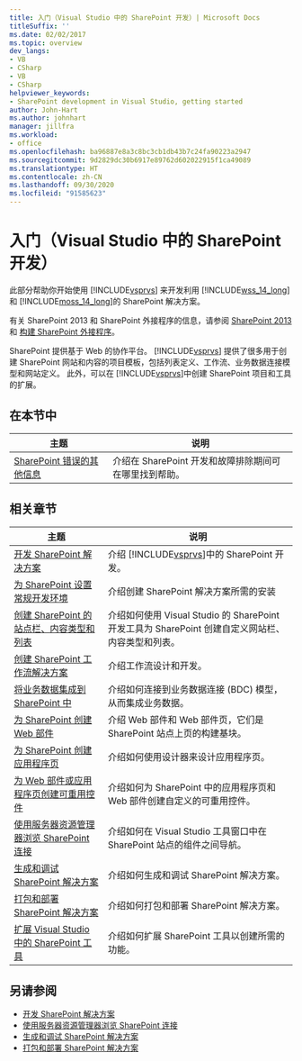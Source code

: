 ```yaml
---
title: 入门（Visual Studio 中的 SharePoint 开发）| Microsoft Docs
titleSuffix: ''
ms.date: 02/02/2017
ms.topic: overview
dev_langs:
- VB
- CSharp
- VB
- CSharp
helpviewer_keywords:
- SharePoint development in Visual Studio, getting started
author: John-Hart
ms.author: johnhart
manager: jillfra
ms.workload:
- office
ms.openlocfilehash: ba96887e8a3c8bc3cb1db43b7c24fa90223a2947
ms.sourcegitcommit: 9d2829dc30b6917e89762d602022915f1ca49089
ms.translationtype: HT
ms.contentlocale: zh-CN
ms.lasthandoff: 09/30/2020
ms.locfileid: "91585623"
---
```

# <a name="get-started-sharepoint-development-in-visual-studio"></a>入门（Visual Studio 中的 SharePoint 开发）
  此部分帮助你开始使用 [!INCLUDE[vsprvs](../sharepoint/includes/vsprvs-md.md)] 来开发利用 [!INCLUDE[wss_14_long](../sharepoint/includes/wss-14-long-md.md)] 和 [!INCLUDE[moss_14_long](../sharepoint/includes/moss-14-long-md.md)]的 SharePoint 解决方案。

 有关 SharePoint 2013 和 SharePoint 外接程序的信息，请参阅 [SharePoint 2013](https://www.microsoft.com/microsoft-365/previous-versions/microsoft-sharepoint-2013) 和 [构建 SharePoint 外接程序](/sharepoint/dev/sp-add-ins/sharepoint-add-ins)。

 SharePoint 提供基于 Web 的协作平台。 [!INCLUDE[vsprvs](../sharepoint/includes/vsprvs-md.md)] 提供了很多用于创建 SharePoint 网站和内容的项目模板，包括列表定义、工作流、业务数据连接模型和网站定义。 此外，可以在 [!INCLUDE[vsprvs](../sharepoint/includes/vsprvs-md.md)]中创建 SharePoint 项目和工具的扩展。

## <a name="in-this-section"></a>在本节中

|主题|说明|
|-----------|-----------------|
|[SharePoint 错误的其他信息](../sharepoint/additional-information-for-sharepoint-errors.md)|介绍在 SharePoint 开发和故障排除期间可在哪里找到帮助。|

## <a name="related-sections"></a>相关章节

|主题|说明|
|-----------|-----------------|
|[开发 SharePoint 解决方案](../sharepoint/developing-sharepoint-solutions.md)|介绍 [!INCLUDE[vsprvs](../sharepoint/includes/vsprvs-md.md)]中的 SharePoint 开发。|
|[为 SharePoint 设置常规开发环境](/sharepoint/dev/general-development/set-up-a-general-development-environment-for-sharepoint)|介绍创建 SharePoint 解决方案所需的安装|
|[创建 SharePoint 的站点栏、内容类型和列表](../sharepoint/creating-site-columns-content-types-and-lists-for-sharepoint.md)|介绍如何使用 Visual Studio 的 SharePoint 开发工具为 SharePoint 创建自定义网站栏、内容类型和列表。|
|[创建 SharePoint 工作流解决方案](../sharepoint/creating-sharepoint-workflow-solutions.md)|介绍工作流设计和开发。|
|[将业务数据集成到 SharePoint 中](../sharepoint/integrating-business-data-into-sharepoint.md)|介绍如何连接到业务数据连接 (BDC) 模型，从而集成业务数据。|
|[为 SharePoint 创建 Web 部件](../sharepoint/creating-web-parts-for-sharepoint.md)|介绍 Web 部件和 Web 部件页，它们是 SharePoint 站点上页的构建基块。|
|[为 SharePoint 创建应用程序页](../sharepoint/creating-application-pages-for-sharepoint.md)|介绍如何使用设计器来设计应用程序页。|
|[为 Web 部件或应用程序页创建可重用控件](../sharepoint/creating-reusable-controls-for-web-parts-or-application-pages.md)|介绍如何为 SharePoint 中的应用程序页和 Web 部件创建自定义的可重用控件。|
|[使用服务器资源管理器浏览 SharePoint 连接](../sharepoint/browsing-sharepoint-connections-using-server-explorer.md)|介绍如何在 Visual Studio 工具窗口中在 SharePoint 站点的组件之间导航。|
|[生成和调试 SharePoint 解决方案](../sharepoint/building-and-debugging-sharepoint-solutions.md)|介绍如何生成和调试 SharePoint 解决方案。|
|[打包和部署 SharePoint 解决方案](../sharepoint/packaging-and-deploying-sharepoint-solutions.md)|介绍如何打包和部署 SharePoint 解决方案。|
|[扩展 Visual Studio 中的 SharePoint 工具](../sharepoint/extending-the-sharepoint-tools-in-visual-studio.md)|介绍如何扩展 SharePoint 工具以创建所需的功能。|

## <a name="see-also"></a>另请参阅

- [开发 SharePoint 解决方案](../sharepoint/developing-sharepoint-solutions.md)
- [使用服务器资源管理器浏览 SharePoint 连接](../sharepoint/browsing-sharepoint-connections-using-server-explorer.md)
- [生成和调试 SharePoint 解决方案](../sharepoint/building-and-debugging-sharepoint-solutions.md)
- [打包和部署 SharePoint 解决方案](../sharepoint/packaging-and-deploying-sharepoint-solutions.md)
